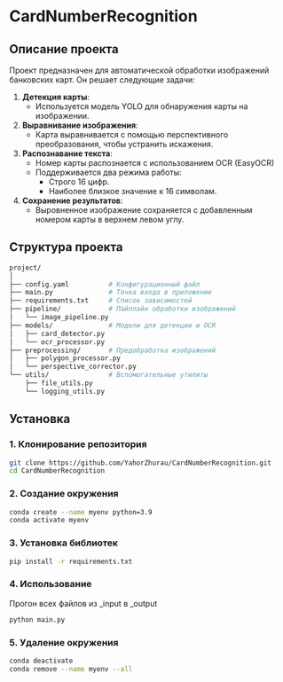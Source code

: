 # CardNumberRecognition
## Описание проекта

Проект предназначен для автоматической обработки изображений банковских карт. Он решает следующие задачи:
1. **Детекция карты**:
   - Используется модель YOLO для обнаружения карты на изображении.
2. **Выравнивание изображения**:
   - Карта выравнивается с помощью перспективного преобразования, чтобы устранить искажения.
3. **Распознавание текста**:
   - Номер карты распознается с использованием OCR (EasyOCR)
   - Поддерживается два режима работы:
     - Строго 16 цифр.
     - Наиболее близкое значение к 16 символам.
4. **Сохранение результатов**:
   - Выровненное изображение сохраняется с добавленным номером карты в верхнем левом углу.

## Структура проекта
```bash
project/
│
├── config.yaml          # Конфигурационный файл
├── main.py              # Точка входа в приложение
├── requirements.txt     # Список зависимостей
├── pipeline/            # Пайплайн обработки изображений
│   └── image_pipeline.py
├── models/              # Модели для детекции и OCR
│   ├── card_detector.py
│   └── ocr_processor.py
├── preprocessing/       # Предобработка изображений
│   ├── polygon_processor.py
│   └── perspective_corrector.py
└── utils/               # Вспомогательные утилиты
    ├── file_utils.py
    └── logging_utils.py
```

## Установка

### 1. Клонирование репозитория
```bash
git clone https://github.com/YahorZhurau/CardNumberRecognition.git
cd CardNumberRecognition
```

### 2. Создание окружения
```bash
conda create --name myenv python=3.9
conda activate myenv
```

### 3. Установка библиотек
```bash
pip install -r requirements.txt
```

### 4. Использование
Прогон всех файлов из _input в _output
```bash
python main.py
```

### 5. Удаление окружения
```bash
conda deactivate
conda remove --name myenv --all
```
